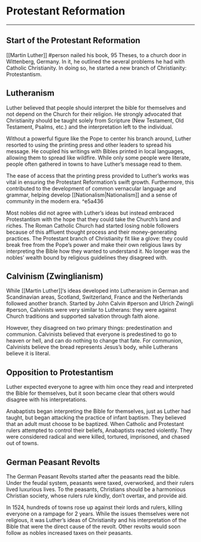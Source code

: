 # Protestant Reformation
---

## Start of the Protestant Reformation
[[Martin Luther]] #person nailed his book, 95 Theses, to a church door in Wittenberg, Germany. In it, he outlined the several problems he had with Catholic Christianity. In doing so, he started a new branch of Christianity: Protestantism.

## Lutheranism
Luther believed that people should interpret the bible for themselves and not depend on the Church for their religion. He strongly advocated that Christianity should be taught solely from Scripture (New Testament, Old Testament, Psalms, etc.) and the interpretation left to the individual.

Without a powerful figure like the Pope to center his branch around, Luther resorted to using the printing press and other leaders to spread his message. He coupled his writings with Bibles printed in local languages, allowing them to spread like wildfire. While only some people were literate, people often gathered in towns to have Luther’s message read to them.

The ease of access that the printing press provided to Luther’s works was vital in ensuring the Protestant Reformation’s swift growth. Furthermore, this contributed to the development of common vernacular language and grammar, helping develop [[Nationalism|Nationalism]] and a sense of community in the modern era. ^e5a436

Most nobles did not agree with Luther’s ideas but instead embraced Protestantism with the hope that they could take the Church’s land and riches. The Roman Catholic Church had started losing noble followers because of this affluent thought process and their money-generating practices. The Protestant branch of Christianity fit like a glove: they could break free from the Pope’s power and make their own religious laws by interpreting the Bible how they wanted to understand it. No longer was the nobles’ wealth bound by religious guidelines they disagreed with.

## Calvinism (Zwinglianism)
While [[Martin Luther]]‘s ideas developed into Lutheranism in German and Scandinavian areas, Scotland, Switzerland, France and the Netherlands followed another branch. Started by John Calvin #person and Ulrich Zwingli #person, Calvinists were very similar to Lutherans: they were against Church traditions and supported salvation through faith alone.

However, they disagreed on two primary things: predestination and communion. Calvinists believed that everyone is predestined to go to heaven or hell, and can do nothing to change that fate. For communion, Calvinists believe the bread represents Jesus’s body, while Lutherans believe it is literal.

## Opposition to Protestantism
Luther expected everyone to agree with him once they read and interpreted the Bible for themselves, but it soon became clear that others would disagree with his interpretations.

Anabaptists began interpreting the Bible for themselves, just as Luther had taught, but began attacking the practice of infant baptism. They believed that an adult must choose to be baptized. When Catholic and Protestant rulers attempted to control their beliefs, Anabaptists reacted violently. They were considered radical and were killed, tortured, imprisoned, and chased out of towns.

## German Peasant Revolts
The German Peasant Revolts started after the peasants read the bible. Under the feudal system, peasants were taxed, overworked, and their rulers lived luxurious lives. To the peasants, Christians should be a harmonious Christian society, whose rulers rule kindly, don’t overtax, and provide aid. 

In 1524, hundreds of towns rose up against their lords and rulers, killing everyone on a rampage for 2 years. While the issues themselves were not religious, it was Luther’s ideas of Christianity and his interpretation of the Bible that were the direct cause of the revolt. Other revolts would soon follow as nobles increased taxes on their peasants.
